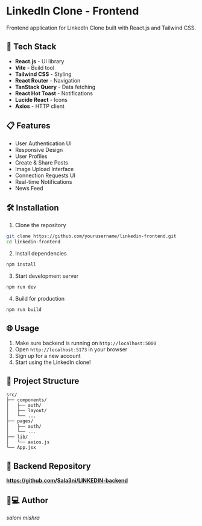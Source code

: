 # LinkedIn Clone - Frontend

Frontend application for LinkedIn Clone built with React.js and Tailwind CSS.

## 🚀 Tech Stack

- **React.js** - UI library
- **Vite** - Build tool
- **Tailwind CSS** - Styling
- **React Router** - Navigation
- **TanStack Query** - Data fetching
- **React Hot Toast** - Notifications
- **Lucide React** - Icons
- **Axios** - HTTP client

## 📋 Features

- User Authentication UI
- Responsive Design
- User Profiles
- Create & Share Posts
- Image Upload Interface
- Connection Requests UI
- Real-time Notifications
- News Feed

## 🛠️ Installation

1. Clone the repository
```bash
git clone https://github.com/yourusername/linkedin-frontend.git
cd linkedin-frontend
```

2. Install dependencies
```bash
npm install
```

3. Start development server
```bash
npm run dev
```

4. Build for production
```bash
npm run build
```

## 🌐 Usage

1. Make sure backend is running on `http://localhost:5000`
2. Open `http://localhost:5173` in your browser
3. Sign up for a new account
4. Start using the LinkedIn clone!

## 📁 Project Structure

```
src/
├── components/
│   ├── auth/
│   ├── layout/
│   └── ...
├── pages/
│   ├── auth/
│   └── ...
├── lib/
│   └── axios.js
└── App.jsx
```

## 🔗 Backend Repository
**https://github.com/Sala3ni/LINKEDIN-backend**



## 👨💻 Author

*saloni mishra*


